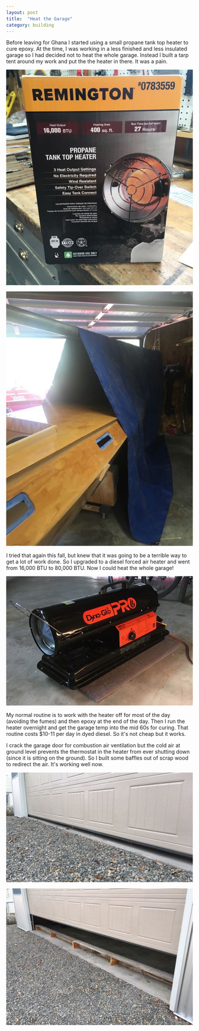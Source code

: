 ```yaml
---
layout: post
title:  "Heat the Garage"
category: building
---
```


Before leaving for Ghana I started using a small propane tank top heater to cure epoxy. At the time, I was working in a less finished and less insulated garage so I had decided not to heat the whole garage. Instead I built a tarp tent around my work and put the the heater in there. It was a pain.

![Old Heater](/assets/images/heat-old.jpg)

![Tarp Tent](/assets/images/heat-tent.jpg)

I tried that again this fall, but knew that it was going to be a terrible way to get a lot of work done. So I upgraded to a diesel forced air heater and went from 16,000 BTU to 80,000 BTU. Now I could heat the whole garage!

![New Heater](/assets/images/heat-new.jpg)

My normal routine is to work with the heater off for most of the day (avoiding the fumes) and then epoxy at the end of the day. Then I run the heater overnight and get the garage temp into the mid 60s for curing. That routine costs $10-11 per day in dyed diesel. So it's not cheap but it works.

I crack the garage door for combustion air ventilation but the cold air at ground level prevents the thermostat in the heater from ever shutting down (since it is sitting on the ground). So I built some baffles out of scrap wood to redirect the air. It's working well now.

![Door Cracked](/assets/images/heat-gap.jpg)

![Door Baffles](/assets/images/heat-baffle.jpg)
